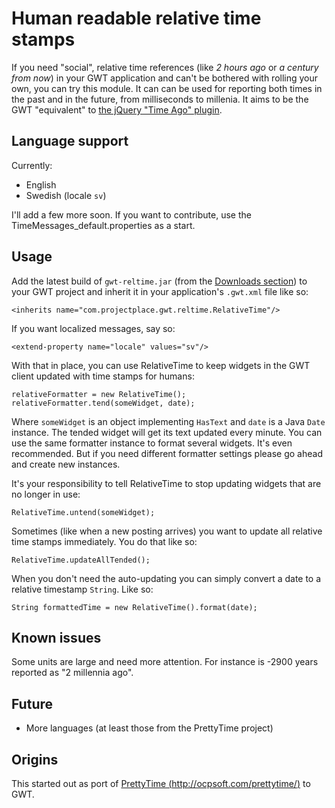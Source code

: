 Human readable relative time stamps
===================================

If you need "social", relative time references (like *2 hours ago* or *a century from now*) in your GWT application and can't be bothered with rolling your own, you can try this module. It can can be used for reporting both times in the past and in the future, from milliseconds to millenia. It aims to be the GWT "equivalent" to [the jQuery "Time Ago" plugin][2].

Language support
----------------

Currently:

 - English
 - Swedish (locale `sv`)

I'll add a few more soon. If you want to contribute, use the TimeMessages_default.properties as a start.

Usage
-----

Add the latest build of `gwt-reltime.jar` (from the [Downloads section][3]) to your GWT project and inherit it in your application's `.gwt.xml` file like so:

    <inherits name="com.projectplace.gwt.reltime.RelativeTime"/>

If you want localized messages, say so:

    <extend-property name="locale" values="sv"/>

With that in place, you can use RelativeTime to keep widgets in the GWT client updated with time stamps for humans:

    relativeFormatter = new RelativeTime();
    relativeFormatter.tend(someWidget, date);

Where `someWidget` is an object implementing `HasText` and `date` is a Java `Date` instance. The tended widget will get its text updated every minute. You can use the same formatter instance to format several widgets. It's even recommended. But if you need different formatter settings please go ahead and create new instances.

It's your responsibility to tell RelativeTime to stop updating widgets that are no longer in use:

    RelativeTime.untend(someWidget);

Sometimes (like when a new posting  arrives) you want to update all relative time stamps immediately. You do that like so:

    RelativeTime.updateAllTended(); 

When you don't need the auto-updating you can simply convert a date to a relative timestamp `String`. Like so:

    String formattedTime = new RelativeTime().format(date);

Known issues
------------

Some units are large and need more attention. For instance is -2900 years reported as "2 millennia ago".

Future
------

 - More languages (at least those from the PrettyTime project)

Origins
-------

This started out as port of [PrettyTime (http://ocpsoft.com/prettytime/)][1] to GWT.


  [1]: http://ocpsoft.com/prettytime/
  [2]: http://timeago.yarp.com/
  [3]: http://github.com/PEZ/GWT-Relative-Time/downloads
